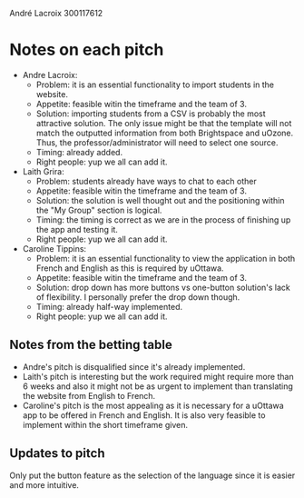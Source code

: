 André Lacroix 300117612

# Notes on each pitch
- Andre Lacroix:
    - Problem: it is an essential functionality to import students in the website.
    - Appetite: feasible witin the timeframe and the team of 3.
    - Solution: importing students from a CSV is probably the most attractive solution. The only issue might be that the template will not match the outputted information from both Brightspace and uOzone. Thus, the professor/administrator will need to select one source.
    - Timing: already added.
    - Right people: yup we all can add it.
- Laith Grira:
    - Problem: students already have ways to chat to each other
    - Appetite: feasible witin the timeframe and the team of 3.
    - Solution: the solution is well thought out and the positioning within the "My Group" section is logical.
    - Timing: the timing is correct as we are in the process of finishing up the app and testing it.
    - Right people: yup we all can add it.
- Caroline Tippins:
    - Problem: it is an essential functionality to view the application in both French and English as this is required by uOttawa.
    - Appetite: feasible witin the timeframe and the team of 3.
    - Solution: drop down has more buttons vs one-button solution's lack of flexibility. I personally prefer the drop down though.
    - Timing: already half-way implemented.
    - Right people: yup we all can add it.

## Notes from the betting table
- Andre's pitch is disqualified since it's already implemented.
- Laith's pitch is interesting but the work required might require more than 6 weeks and also it might not be as urgent to implement than translating the website from English to French.
- Caroline's pitch is the most appealing as it is necessary for a uOttawa app to be offered in French and English. It is also very feasible to implement within the short timeframe given.

## Updates to pitch
Only put the button feature as the selection of the language since it is easier and more intuitive.
